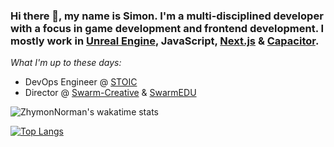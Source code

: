 ### Hi there 👋, my name is Simon. I'm a multi-disciplined developer with a focus in game development and frontend development. I mostly work in [Unreal Engine](https://unrealengine.com/), JavaScript, [Next.js](https://nextjs.org) & [Capacitor](https://capacitorjs.com/). 

*What I'm up to these days:*
- DevOps Engineer @ [STOIC](https://stoicstudio.com/)
- Director @ [Swarm-Creative](https://github.com/Swarm-Creative) & [SwarmEDU](https://swarmedu.org)

<!--
**ZhymonNorman/ZhymonNorman** is a ✨ _special_ ✨ repository because its `README.md` (this file) appears on your GitHub profile.

Here are some ideas to get you started:

- 🔭 I’m currently working on ...
- 🌱 I’m currently learning ...
- 👯 I’m looking to collaborate on ...
- 🤔 I’m looking for help with ...
- 💬 Ask me about ...
- 📫 How to reach me: ...
- 😄 Pronouns: ...
- ⚡ Fun fact: ...
-->

![ZhymonNorman's wakatime stats](https://github-readme-stats.vercel.app/api?username=ZhymonNorman&show_icons=true&bg_color=127,C9DB03,E6E200&title_color=000&text_color=2C2C2E&icon_color=2C2C2E)

[![Top Langs](https://github-readme-stats.vercel.app/api/wakatime?username=ZhymonNorman&layout=compact&show_icons=true&bg_color=f4f5f7,f4f5f7,f4f5f7&title_color=24250f&text_color=24250f&icon_color=24250f)](https://github.com/anuraghazra/github-readme-stats)

<!--
<a rel="me" href="https://mastodon.online/@Zhymon">Mastodon</a>
-->
